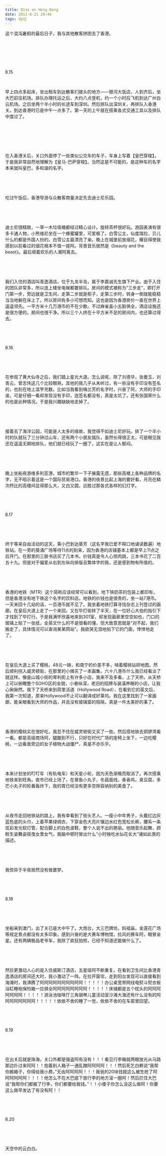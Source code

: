 ```yaml
---
title: Días en Hong Kong
date: 2011-8-21 20:46
tags: dp记
---
```




这个混沌暑假的最后日子，我与其他散客拼团去了香港。

 

 

 

8.15

 

早上四点多起床，坐出租车到达散客们接头的地方——银河大饭店，人到齐后，坐大巴前往机场。排队办理托运之后，大约八点登机，约一个小时后飞机到达广州白云机场。之后坐两个半小时的长途车到深圳。然后排队出深圳关，再排队入香港关。到达香港时已是中午一点多了。第一天的上午就在搭乘各式交通工具以及排队中度过了。

 

 

 

在入香港关后，关口外面停了一些类似公交车的车子，车身上写着【皇巴穿梭】。于是我非常自然地理解为【皇马-巴萨穿梭】。当然这是不可能的，是这种车的名字本来就叫皇巴，多和谐的名字。

 

 

吃过午饭后，香港导游与众散客商量决定先去迪士尼乐园。

 

 

迪士尼很精致，一草一木垃圾桶都经过精心设计。旋转茶杯很好玩。游园表演有很多卡通人物，小熊维尼坐在一个蜂蜜罐里，可爱极了。白雪公主，仙度瑞拉，贝儿什么的都是外国人扮的。白雪公主最漂亮了亲。晚上在城堡前放烟花，耀目得使我感到以前看过的烟花根本不值一提阿。背景音乐居然是《beauty and the beast》。最后顺着欢乐的人潮阿离去。

 

 

我们入住的酒店叫青逸酒店，位于九龙半岛，属于李嘉诚先生旗下产业。由于入住的团队非常多，所以连上楼坐电梯都要排队。房间的模式被称为“三步走”，即打开门第一步，旁边就是卫生间，走第二步就是柜子，走第三步时，转身一倒就能稳稳当当地躺在床上了。所以房间有多小可想而知。这也是因为香港房价一直在世界上遥遥领先。一平方米十几万港币的不在少数。不过麻雀虽小五脏俱全，酒店设施还是很方便的，房间也很干净。所以三个人挤在十平方米不足的房间内，也还算过得去。

 

 

8.16

 

 

在参观了黄大仙寺之后，我们踏上星光大道。怎么说呢，除了刘德华，张曼玉，刘青云，曾志伟这几个比较眼熟，其他的我几乎从未听过，有一些没有手印没有签名的，也刻在地上滥竽充数。比如当我看到梅兰芳的名字时，兴奋了阿，大师的手印诶，可是仔细一看却发现没有手印，连签名都没有，真是太坑了。还有张国荣什么的也是此种情况。于是我兴趣缺缺地走掉了。

 

 

接着去了海洋公园，可能是人太多的缘故，我觉得不如迪士尼好玩。排了一个半小时的队就玩了三分钟过山车，还有两个小朋友插队，虽然长得很正太，可是眼见我还在遥遥无期地排队，他们就已经玩了一圈了，这实在是让人郁闷。

 

 

晚上坐船夜游维多利亚港，城市的繁华一下子展露无遗，那些高楼上各种品牌的名字，无不昭示着这是一个国际贸易港口。香港的夜景比起上海的要好看，月亮在鳞次栉比的高楼间显得那么大，又白又圆，远胜过那各式各样的幻灯字。

 

 

8.17

 

 

终于等来自由活动的这天，乘小巴到达葵芳（这名字我已爱不释口地诵读数遍）地铁站。在一旁的葵涌广场等待11点的到来，因为香港的店铺基本上都是早上11点之后开门。在那里的三联书店买了几本书，价钱真是令人心惊肉跳，三本书花了二百五十九。但是对于偏爱从右到左纵向排版且繁体字的我，还是感到物有所值的。

 

 

香港的地铁（MTR）这个简称应该经常可以看到，地下铁奶茶的包装上都印有，但是香港没有地下铁这个名字的饮料店。地铁的价钱也是很贵的，坐一站7港币。一天来回十几站的话，一百港币就不见了。我坐着地铁打算寻找杂志上刊登过的画廊。在皇后大道上走了一个来回，又在毕打街转了半天，在一位好心大伯的指引下才找到了毕打行。于是我满怀欣喜地来到301室，却发现画廊里空空如也，门口的玻璃上贴了一张纸，全英文什么的不是很看的懂，但大致意思就是“对不起，我们搬走了，具体情况可以查询某某网站”。我欲哭无泪地拍下它的门面，悻悻地走了。

 

 

在皇后大道上买了樱桃，48元一磅，和南宁的价差不多，啃着樱桃钻研地图。然后顺利拐入威灵顿街，在那里的小摊买了一本画集，六十八港币什么我已经看淡了就这样。像是山城小街的卑利街上有许多小店，我来不及多看，上了天桥。从天桥上可以俯瞰整个SOHO区的全貌，小巷纵深，老旧的招牌与装潢养眼的小店，让我心揪揪然。我下了天桥来到荷里活道（Hollywood Road），在看到它的英文后，我第一次知道，原来Hollywood不止可以翻译成好莱坞。我在这里找到了一家画廊，能亲眼看到大师的作品，并且没有玻璃窗的阻隔，真是一件太美好的事了。

 

 

香港的樱桃实在很好吃，我忍不住在威灵顿街又买了一些。然后搭地铁去铜锣湾看一看。都是高级商场阿，腿酸到不行，只好在时代广场的座椅上坐下，一边吃樱桃，一边看我旁边的女子植物大战僵尸，真是不亦乐乎。

 

 

本来计划坐的叮叮车（有轨电车）和天星小轮，因为天色渐晚而取消了。再次搭乘地铁来到旺角。夜市已经上场了，在章鱼小丸子，冬菇面线，香香鸡，臭豆腐，多芒小丸子的轮番轰炸下，我的胃已经没有更多空隙容纳别的美食了。

 

 

从夜市走回地铁站的路上，我有幸看到了街头艺人。一瘦小中年男子，头戴红边灰蓝色底的头巾，上着苹果绿绸衣，下穿金色大亮片镶边水红色宽松长裤，腰系一条炫彩发光软灯管，配合脚上的白色波鞋，整个人说不出的艳丽。他随音乐起舞，顾盼生姿舞姿摇曳女里女气，我脑中顿时冒出什么“小时候吃水仙花长大”诸如此类的描述。

 

 

我惊异于半夜居然没有做噩梦。

 

 

8.18

 

 

坐船来到澳门，出了关已是大中午了。大炮台，大三巴牌坊，妈祖庙，金莲花广场等规定景点都没有太多印象。感到兴奋的是大赛车博物馆，拉风的赛车阿，眼冒金星。还有两辆极品老爷车，我除了疯狂拍照，已经不知道还能做什么了。

 

 

然后更激动人心的是入住威斯汀酒店，五星级阿不断重复。在看到卫生间比香港青逸酒店的房间还大时，我小激动了一阵。在拉开窗帘，走到阳台发现可以直接看到海滩时，我沸腾了阿阿阿阿阿阿阿阿阿阿！！！！！办公桌宽带网线电熨斗熨衣板浴缸睡袍保险箱一应俱全阿阿阿阿阿阿阿阿！！！！！床铺都是五个枕头的阿阿阿阿阿阿阿！！！！！游泳池咖啡厅三角钢琴儿童活动室沙滩大海还有什么没有的阿阿阿阿阿阿阿阿！！！！！依依不舍的睡了一觉，依依不舍的在车窗里回望。

 

 

8.19

 

 

在出关后就是珠海，关口外都是强盗阿有没有！！！看见行李箱就两眼放光从马路那边扑过来阿阿！！抱着别人箱子一通乱蹭阿阿阿阿！！！然后死乞白赖说“我帮你搬箱子，你得给我小费。”无齿阿阿阿阿！！！我爸的20块钱就这么被生抢了阿阿阿阿阿阿！！！！他怎么不在大巴底下放行李的地方滚一圈阿！然后拦住大巴说“我帮你们都搬了行李，你们都要给我钱。”！！小傻子你怎么没这么做阿！你要这么做早发达了有没有阿！！

 

 

8.20

 

 

天空中的云白白。